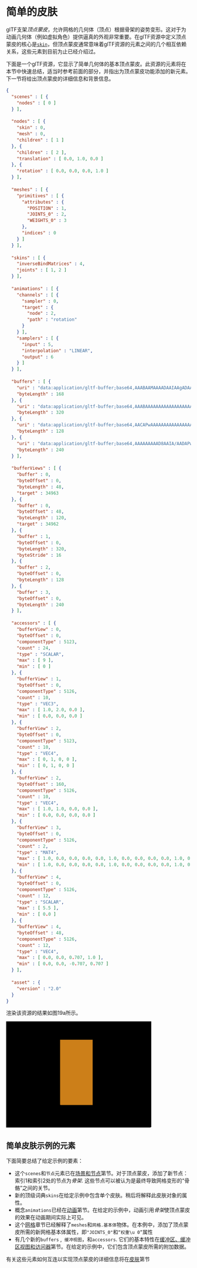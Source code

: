 # 简单的皮肤

glTF支架*顶点蒙皮*，允许网格的几何体（顶点）根据骨架的姿势变形。这对于为动画几何体（例如虚拟角色）提供逼真的外观非常重要。在glTF资源中定义顶点蒙皮的核心是[`skin`](https://github.com/KhronosGroup/glTF/tree/master/specification/2.0/#reference-skin)，但顶点蒙皮通常意味着glTF资源的元素之间的几个相互依赖关系，这些元素到目前为止已经介绍过。

下面是一个glTF资源，它显示了简单几何体的基本顶点蒙皮。此资源的元素将在本节中快速总结，适当时参考前面的部分，并指出为顶点蒙皮功能添加的新元素。下一节将给出顶点蒙皮的详细信息和背景信息。

```json
{
  "scenes" : [ {
    "nodes" : [ 0 ]
  } ],
  
  "nodes" : [ {
    "skin" : 0,
    "mesh" : 0,
    "children" : [ 1 ]
  }, {
    "children" : [ 2 ],
    "translation" : [ 0.0, 1.0, 0.0 ]
  }, {
    "rotation" : [ 0.0, 0.0, 0.0, 1.0 ]
  } ],
  
  "meshes" : [ {
    "primitives" : [ {
      "attributes" : {
        "POSITION" : 1,
        "JOINTS_0" : 2,
        "WEIGHTS_0" : 3
      },
      "indices" : 0
    } ]
  } ],

  "skins" : [ {
    "inverseBindMatrices" : 4,
    "joints" : [ 1, 2 ]
  } ],
  
  "animations" : [ {
    "channels" : [ {
      "sampler" : 0,
      "target" : {
        "node" : 2,
        "path" : "rotation"
      }
    } ],
    "samplers" : [ {
      "input" : 5,
      "interpolation" : "LINEAR",
      "output" : 6
    } ]
  } ],
  
  "buffers" : [ {
    "uri" : "data:application/gltf-buffer;base64,AAABAAMAAAADAAIAAgADAAUAAgAFAAQABAAFAAcABAAHAAYABgAHAAkABgAJAAgAAAAAAAAAAAAAAAAAAACAPwAAAAAAAAAAAAAAAAAAAD8AAAAAAACAPwAAAD8AAAAAAAAAAAAAgD8AAAAAAACAPwAAgD8AAAAAAAAAAAAAwD8AAAAAAACAPwAAwD8AAAAAAAAAAAAAAEAAAAAAAACAPwAAAEAAAAAA",
    "byteLength" : 168
  }, {
    "uri" : "data:application/gltf-buffer;base64,AAABAAAAAAAAAAAAAAAAAAAAAQAAAAAAAAAAAAAAAAAAAAEAAAAAAAAAAAAAAAAAAAABAAAAAAAAAAAAAAAAAAAAAQAAAAAAAAAAAAAAAAAAAAEAAAAAAAAAAAAAAAAAAAABAAAAAAAAAAAAAAAAAAAAAQAAAAAAAAAAAAAAAAAAAAEAAAAAAAAAAAAAAAAAAAABAAAAAAAAAAAAAAAAAAAAgD8AAAAAAAAAAAAAAAAAAIA/AAAAAAAAAAAAAAAAAABAPwAAgD4AAAAAAAAAAAAAQD8AAIA+AAAAAAAAAAAAAAA/AAAAPwAAAAAAAAAAAAAAPwAAAD8AAAAAAAAAAAAAgD4AAEA/AAAAAAAAAAAAAIA+AABAPwAAAAAAAAAAAAAAAAAAgD8AAAAAAAAAAAAAAAAAAIA/AAAAAAAAAAA=",
    "byteLength" : 320
  }, {
    "uri" : "data:application/gltf-buffer;base64,AACAPwAAAAAAAAAAAAAAAAAAAAAAAIA/AAAAAAAAAAAAAAAAAAAAAAAAgD8AAAAAAAAAvwAAgL8AAAAAAACAPwAAgD8AAAAAAAAAAAAAAAAAAAAAAACAPwAAAAAAAAAAAAAAAAAAAAAAAIA/AAAAAAAAAL8AAIC/AAAAAAAAgD8=",
    "byteLength" : 128
  }, {
    "uri" : "data:application/gltf-buffer;base64,AAAAAAAAAD8AAIA/AADAPwAAAEAAACBAAABAQAAAYEAAAIBAAACQQAAAoEAAALBAAAAAAAAAAAAAAAAAAACAPwAAAAAAAAAAkxjEPkSLbD8AAAAAAAAAAPT9ND/0/TQ/AAAAAAAAAAD0/TQ/9P00PwAAAAAAAAAAkxjEPkSLbD8AAAAAAAAAAAAAAAAAAIA/AAAAAAAAAAAAAAAAAACAPwAAAAAAAAAAkxjEvkSLbD8AAAAAAAAAAPT9NL/0/TQ/AAAAAAAAAAD0/TS/9P00PwAAAAAAAAAAkxjEvkSLbD8AAAAAAAAAAAAAAAAAAIA/",
    "byteLength" : 240
  } ],
  
  "bufferViews" : [ {
    "buffer" : 0,
    "byteOffset" : 0,
    "byteLength" : 48,
    "target" : 34963
  }, {
    "buffer" : 0,
    "byteOffset" : 48,
    "byteLength" : 120,
    "target" : 34962
  }, {
    "buffer" : 1,
    "byteOffset" : 0,
    "byteLength" : 320,
    "byteStride" : 16
  }, {
    "buffer" : 2,
    "byteOffset" : 0,
    "byteLength" : 128
  }, {
    "buffer" : 3,
    "byteOffset" : 0,
    "byteLength" : 240
  } ],

  "accessors" : [ {
    "bufferView" : 0,
    "byteOffset" : 0,
    "componentType" : 5123,
    "count" : 24,
    "type" : "SCALAR",
    "max" : [ 9 ],
    "min" : [ 0 ]
  }, {
    "bufferView" : 1,
    "byteOffset" : 0,
    "componentType" : 5126,
    "count" : 10,
    "type" : "VEC3",
    "max" : [ 1.0, 2.0, 0.0 ],
    "min" : [ 0.0, 0.0, 0.0 ]
  }, {
    "bufferView" : 2,
    "byteOffset" : 0,
    "componentType" : 5123,
    "count" : 10,
    "type" : "VEC4",
    "max" : [ 0, 1, 0, 0 ],
    "min" : [ 0, 1, 0, 0 ]
  }, {
    "bufferView" : 2,
    "byteOffset" : 160,
    "componentType" : 5126,
    "count" : 10,
    "type" : "VEC4",
    "max" : [ 1.0, 1.0, 0.0, 0.0 ],
    "min" : [ 0.0, 0.0, 0.0, 0.0 ]
  }, {
    "bufferView" : 3,
    "byteOffset" : 0,
    "componentType" : 5126,
    "count" : 2,
    "type" : "MAT4",
    "max" : [ 1.0, 0.0, 0.0, 0.0, 0.0, 1.0, 0.0, 0.0, 0.0, 0.0, 1.0, 0.0, -0.5, -1.0, 0.0, 1.0 ],
    "min" : [ 1.0, 0.0, 0.0, 0.0, 0.0, 1.0, 0.0, 0.0, 0.0, 0.0, 1.0, 0.0, -0.5, -1.0, 0.0, 1.0 ]
  }, {
    "bufferView" : 4,
    "byteOffset" : 0,
    "componentType" : 5126,
    "count" : 12,
    "type" : "SCALAR",
    "max" : [ 5.5 ],
    "min" : [ 0.0 ]
  }, {
    "bufferView" : 4,
    "byteOffset" : 48,
    "componentType" : 5126,
    "count" : 12,
    "type" : "VEC4",
    "max" : [ 0.0, 0.0, 0.707, 1.0 ],
    "min" : [ 0.0, 0.0, -0.707, 0.707 ]
  } ],
  
  "asset" : {
    "version" : "2.0"
  }
}

```

渲染该资源的结果如图19a所示。

![](images/simpleSkin.gif)

## 简单皮肤示例的元素

下面简要总结了给定示例的要素：

- 这个`scenes`和`节点`元素已在[场景和节点](scene-and-nodes.md)第节。对于顶点蒙皮，添加了新节点：索引1和索引2处的节点为*骨架*. 这些节点可以被认为是最终导致网格变形的“骨骼”之间的关节。
- 新的顶级词典`skins`在给定示例中包含单个皮肤。稍后将解释此皮肤对象的属性。
- 概念`animations`已经在[动画](animations.md)第节。在给定的示例中，动画引用*骨架*使顶点蒙皮的效果在动画期间实际上可见。
- 这个[网格](meshes.md)章节已经解释了`meshes`和`网格.基本体`物体。在本例中，添加了顶点蒙皮所需的新网格基本体属性，即`"JOINTS_0"`和`“权重\u 0”`属性
- 有几个新的`buffers` ,` 缓冲视图`，和`accessors`. 它们的基本特性在[缓冲区、缓冲区视图和访问器](buffer-bufferviews-accessors.md)第节。在给定的示例中，它们包含顶点蒙皮所需的附加数据。

有关这些元素如何互连以实现顶点蒙皮的详细信息将在[皮肤](skins.md)第节